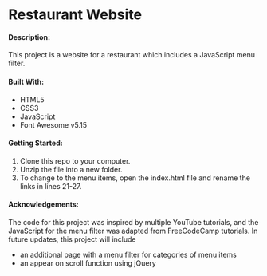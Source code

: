 # Restaurant Website

#### Description:

This project is a website for a restaurant which includes a JavaScript menu filter.

#### Built With:

- HTML5
- CSS3
- JavaScript
- Font Awesome v5.15

#### Getting Started:

1. Clone this repo to your computer.
2. Unzip the file into a new folder.
3. To change to the menu items, open the index.html file and rename the links in lines 21-27.

#### Acknowledgements:

The code for this project was inspired by multiple YouTube tutorials, and the JavaScript for the menu filter was adapted from FreeCodeCamp tutorials. In future updates, this project will include

- an additional page with a menu filter for categories of menu items
- an appear on scroll function using jQuery
